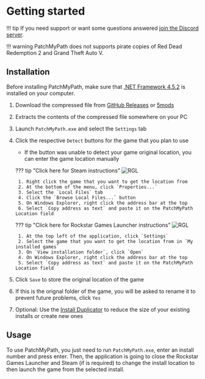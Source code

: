 # Getting started

!!! tip
    If you need support or want some questions answered [join the Discord server](https://discord.gg/Cf6sspj).

!!! warning
    PatchMyPath does not supports pirate copies of Red Dead Redemption 2 and Grand Theft Auto V.

## Installation

Before installing PatchMyPath, make sure that [.NET Framework 4.5.2](https://dotnet.microsoft.com/download/dotnet-framework/net452) is installed on your computer.

1. Download the compressed file from [GitHub Releases][releases-url] or [5mods][5mods-url]
2. Extracts the contents of the compressed file somewhere on your PC
3. Launch `PatchMyPath.exe` and select the `Settings` tab
4. Click the respective `Detect` buttons for the game that you plan to use
    * If the button was unable to detect your game original location, you can enter the game location manually

    ??? tip "Click here for Steam instructions"
        ![RGL](../images/getting-started/steam.png)

        1. Right click the game that you want to get the location from
        2. At the bottom of the menu, click `Properties...`
        3. Select the `Local Files` tab
        4. Click the `Browse Local Files...` button
        5. On Windows Explorer, right click the address bar at the top
        6. Select `Copy address as text` and paste it on the PatchMyPath Location field

    ??? tip "Click here for Rockstar Games Launcher instructions"
        ![RGL](../images/getting-started/rgsc.png)

        1. At the top left of the application, click `Settings`
        2. Select the game that you want to get the location from in `My installed games`
        3. On `View installation folder`, click `Open`
        4. On Windows Explorer, right click the address bar at the top
        5. Select `Copy address as text` and paste it on the PatchMyPath Location field

5. Click `Save` to store the original location of the game
6. If this is the orignal folder of the game, you will be asked to rename it to prevent future problems, click `Yes`
7. Optional: Use the [Install Duplicator](duplicator/getting-started.md) to reduce the size of your existing installs or create new ones

## Usage

To use PatchMyPath, you just need to run `PatchMyPath.exe`, enter an install number and press enter. Then, the application is going to close the Rockstar Games Launcher and Steam (if is required) to change the install location to then launch the game from the selected install.

[releases-url]: https://github.com/justalemon/PatchMyPath/releases
[5mods-url]: https://www.gta5-mods.com/tools/patchmypath
